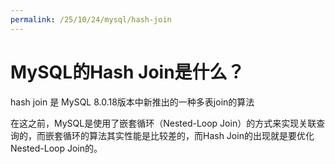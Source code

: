 ```yaml
---
permalink: /25/10/24/mysql/hash-join
---
```


# MySQL的Hash Join是什么？

hash join 是 MySQL 8.0.18版本中新推出的一种多表join的算法

在这之前，MySQL是使用了嵌套循环（Nested-Loop Join）的方式来实现关联查询的，而嵌套循环的算法其实性能是比较差的，而Hash Join的出现就是要优化Nested-Loop Join的。

